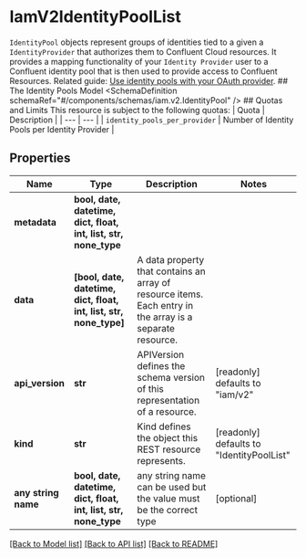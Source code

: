 # IamV2IdentityPoolList

`IdentityPool` objects represent groups of identities tied to a given a `IdentityProvider` that authorizes them to Confluent Cloud resources.  It provides a mapping functionality of your `Identity Provider` user to a Confluent identity pool that is then used to provide access to Confluent Resources.   Related guide: [Use identity pools with your OAuth provider](https://docs.confluent.io/cloud/current/access-management/authenticate/oauth/identity-pools.html).  ## The Identity Pools Model <SchemaDefinition schemaRef=\"#/components/schemas/iam.v2.IdentityPool\" />  ## Quotas and Limits This resource is subject to the following quotas:  | Quota | Description | | --- | --- | | `identity_pools_per_provider` | Number of Identity Pools per Identity Provider |

## Properties
Name | Type | Description | Notes
------------ | ------------- | ------------- | -------------
**metadata** | **bool, date, datetime, dict, float, int, list, str, none_type** |  | 
**data** | **[bool, date, datetime, dict, float, int, list, str, none_type]** | A data property that contains an array of resource items. Each entry in the array is a separate resource. | 
**api_version** | **str** | APIVersion defines the schema version of this representation of a resource. | [readonly] defaults to "iam/v2"
**kind** | **str** | Kind defines the object this REST resource represents. | [readonly] defaults to "IdentityPoolList"
**any string name** | **bool, date, datetime, dict, float, int, list, str, none_type** | any string name can be used but the value must be the correct type | [optional]

[[Back to Model list]](../README.md#documentation-for-models) [[Back to API list]](../README.md#documentation-for-api-endpoints) [[Back to README]](../README.md)


